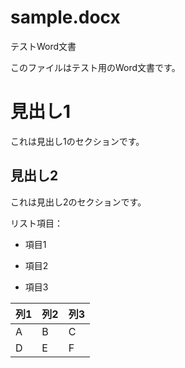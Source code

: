 # sample.docx

テストWord文書

このファイルはテスト用のWord文書です。

# 見出し1


これは見出し1のセクションです。

## 見出し2


これは見出し2のセクションです。

リスト項目：

- 項目1

- 項目2

- 項目3


|列1|列2|列3|
|---|---|---|
|A|B|C|
|D|E|F|
